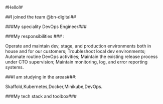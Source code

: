 #Hello!#

##I joined the team @bn-digital##

###My speciality DevOps Engineer###

###My responsibilities ### :

Operate and maintain dev, stage, and production environments both in house and for our customers;
Troubleshoot local dev environments;
Automate routine DevOps activities;
Maintain the existing release process under CTO supervision;
Maintain monitoring, log, and error reporting systems.

###I am studying in the areas###: 

Skaffold,Kubernetes,Docker,Minikube,DevOps.

###My tech stack and toolbox###



